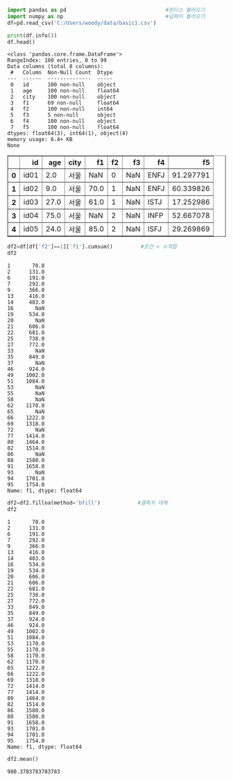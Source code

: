 ```python
import pandas as pd                                #판다스 불러오기
import numpy as np                                 #넘파이 불러오기
df=pd.read_csv('C:/Users/woody/data/basic1.csv')   
```


```python
print(df.info())
df.head()
```

    <class 'pandas.core.frame.DataFrame'>
    RangeIndex: 100 entries, 0 to 99
    Data columns (total 8 columns):
     #   Column  Non-Null Count  Dtype  
    ---  ------  --------------  -----  
     0   id      100 non-null    object 
     1   age     100 non-null    float64
     2   city    100 non-null    object 
     3   f1      69 non-null     float64
     4   f2      100 non-null    int64  
     5   f3      5 non-null      object 
     6   f4      100 non-null    object 
     7   f5      100 non-null    float64
    dtypes: float64(3), int64(1), object(4)
    memory usage: 6.4+ KB
    None
    




<div>
<style scoped>
    .dataframe tbody tr th:only-of-type {
        vertical-align: middle;
    }

    .dataframe tbody tr th {
        vertical-align: top;
    }

    .dataframe thead th {
        text-align: right;
    }
</style>
<table border="1" class="dataframe">
  <thead>
    <tr style="text-align: right;">
      <th></th>
      <th>id</th>
      <th>age</th>
      <th>city</th>
      <th>f1</th>
      <th>f2</th>
      <th>f3</th>
      <th>f4</th>
      <th>f5</th>
    </tr>
  </thead>
  <tbody>
    <tr>
      <th>0</th>
      <td>id01</td>
      <td>2.0</td>
      <td>서울</td>
      <td>NaN</td>
      <td>0</td>
      <td>NaN</td>
      <td>ENFJ</td>
      <td>91.297791</td>
    </tr>
    <tr>
      <th>1</th>
      <td>id02</td>
      <td>9.0</td>
      <td>서울</td>
      <td>70.0</td>
      <td>1</td>
      <td>NaN</td>
      <td>ENFJ</td>
      <td>60.339826</td>
    </tr>
    <tr>
      <th>2</th>
      <td>id03</td>
      <td>27.0</td>
      <td>서울</td>
      <td>61.0</td>
      <td>1</td>
      <td>NaN</td>
      <td>ISTJ</td>
      <td>17.252986</td>
    </tr>
    <tr>
      <th>3</th>
      <td>id04</td>
      <td>75.0</td>
      <td>서울</td>
      <td>NaN</td>
      <td>2</td>
      <td>NaN</td>
      <td>INFP</td>
      <td>52.667078</td>
    </tr>
    <tr>
      <th>4</th>
      <td>id05</td>
      <td>24.0</td>
      <td>서울</td>
      <td>85.0</td>
      <td>2</td>
      <td>NaN</td>
      <td>ISFJ</td>
      <td>29.269869</td>
    </tr>
  </tbody>
</table>
</div>




```python
df2=df[df['f2']==1]['f1'].cumsum()         #조건 + 누적합 
df2
```




    1       70.0
    2      131.0
    6      191.0
    7      292.0
    9      366.0
    13     416.0
    14     483.0
    16       NaN
    19     534.0
    20       NaN
    21     606.0
    22     681.0
    25     738.0
    27     772.0
    33       NaN
    35     849.0
    37       NaN
    46     924.0
    49    1002.0
    51    1084.0
    53       NaN
    55       NaN
    58       NaN
    62    1170.0
    65       NaN
    66    1222.0
    69    1318.0
    72       NaN
    77    1414.0
    80    1464.0
    82    1514.0
    86       NaN
    88    1580.0
    91    1658.0
    93       NaN
    94    1701.0
    95    1754.0
    Name: f1, dtype: float64




```python
df2=df2.fillna(method='bfill')            #결측치 대체
df2
```




    1       70.0
    2      131.0
    6      191.0
    7      292.0
    9      366.0
    13     416.0
    14     483.0
    16     534.0
    19     534.0
    20     606.0
    21     606.0
    22     681.0
    25     738.0
    27     772.0
    33     849.0
    35     849.0
    37     924.0
    46     924.0
    49    1002.0
    51    1084.0
    53    1170.0
    55    1170.0
    58    1170.0
    62    1170.0
    65    1222.0
    66    1222.0
    69    1318.0
    72    1414.0
    77    1414.0
    80    1464.0
    82    1514.0
    86    1580.0
    88    1580.0
    91    1658.0
    93    1701.0
    94    1701.0
    95    1754.0
    Name: f1, dtype: float64




```python
df2.mean()
```




    980.3783783783783


